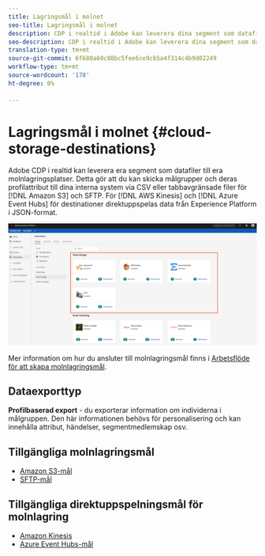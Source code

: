 ```yaml
---
title: Lagringsmål i molnet
seo-title: Lagringsmål i molnet
description: CDP i realtid i Adobe kan leverera dina segment som datafiler till Amazon S3, AWS Kinesis, Azure Event Hubs eller SFTP:s molnlagringsplatser.
seo-description: CDP i realtid i Adobe kan leverera dina segment som datafiler till Amazon S3, AWS Kinesis, Azure Event Hubs eller SFTP:s molnlagringsplatser.
translation-type: tm+mt
source-git-commit: 6f680a60c88bc5fee6ce9cb5a4f314c4b9d02249
workflow-type: tm+mt
source-wordcount: '178'
ht-degree: 0%

---
```



# Lagringsmål i molnet {#cloud-storage-destinations}

Adobe CDP i realtid kan leverera era segment som datafiler till era molnlagringsplatser. Detta gör att du kan skicka målgrupper och deras profilattribut till dina interna system via CSV eller tabbavgränsade filer för [!DNL Amazon S3] och SFTP. För [!DNL AWS Kinesis] och [!DNL Azure Event Hubs] för destinationer direktuppspelas data från Experience Platform i JSON-format.

![Lagringsmål för Adobe Cloud](/help/rtcdp/destinations/assets/cloud-storage-destinations.png)

Mer information om hur du ansluter till molnlagringsmål finns i [Arbetsflöde för att skapa molnlagringsmål](/help/rtcdp/destinations/cloud-storage-destinations-workflow.md).

## Dataexporttyp

**Profilbaserad export** - du exporterar information om individerna i målgruppen. Den här informationen behövs för personalisering och kan innehålla attribut, händelser, segmentmedlemskap osv.

## Tillgängliga molnlagringsmål

* [Amazon S3-mål](/help/rtcdp/destinations/amazon-s3-destination.md)
* [SFTP-mål](/help/rtcdp/destinations/sftp-destination.md)

## Tillgängliga direktuppspelningsmål för molnlagring

* [Amazon Kinesis](/help/rtcdp/destinations/amazon-kinesis-destination.md)
* [Azure Event Hubs-mål](/help/rtcdp/destinations/azure-event-hubs-destination.md)